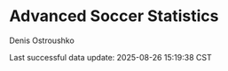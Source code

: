 # Advanced Soccer Statistics
Denis Ostroushko

<!-- gfm -->

Last successful data update: 2025-08-26 15:19:38 CST
